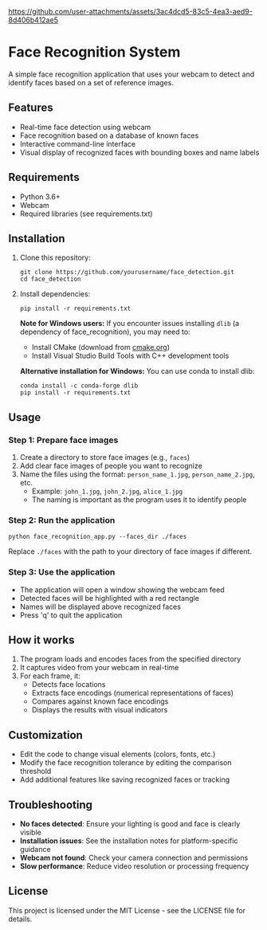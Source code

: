 https://github.com/user-attachments/assets/3ac4dcd5-83c5-4ea3-aed9-8d406b412ae5

# Face Recognition System

A simple face recognition application that uses your webcam to detect and identify faces based on a set of reference images.

## Features

- Real-time face detection using webcam
- Face recognition based on a database of known faces
- Interactive command-line interface
- Visual display of recognized faces with bounding boxes and name labels

## Requirements

- Python 3.6+
- Webcam
- Required libraries (see requirements.txt)

## Installation

1. Clone this repository:
   ```
   git clone https://github.com/yourusername/face_detection.git
   cd face_detection
   ```

2. Install dependencies:
   ```
   pip install -r requirements.txt
   ```

   **Note for Windows users:** 
   If you encounter issues installing `dlib` (a dependency of face_recognition), you may need to:
   - Install CMake (download from [cmake.org](https://cmake.org/download/))
   - Install Visual Studio Build Tools with C++ development tools

   **Alternative installation for Windows:**
   You can use conda to install dlib:
   ```
   conda install -c conda-forge dlib
   pip install -r requirements.txt
   ```

## Usage

### Step 1: Prepare face images

1. Create a directory to store face images (e.g., `faces`)
2. Add clear face images of people you want to recognize
3. Name the files using the format: `person_name_1.jpg`, `person_name_2.jpg`, etc.
   - Example: `john_1.jpg`, `john_2.jpg`, `alice_1.jpg`
   - The naming is important as the program uses it to identify people

### Step 2: Run the application

```
python face_recognition_app.py --faces_dir ./faces
```

Replace `./faces` with the path to your directory of face images if different.

### Step 3: Use the application

- The application will open a window showing the webcam feed
- Detected faces will be highlighted with a red rectangle
- Names will be displayed above recognized faces
- Press 'q' to quit the application

## How it works

1. The program loads and encodes faces from the specified directory
2. It captures video from your webcam in real-time
3. For each frame, it:
   - Detects face locations
   - Extracts face encodings (numerical representations of faces)
   - Compares against known face encodings
   - Displays the results with visual indicators

## Customization

- Edit the code to change visual elements (colors, fonts, etc.)
- Modify the face recognition tolerance by editing the comparison threshold
- Add additional features like saving recognized faces or tracking

## Troubleshooting

- **No faces detected**: Ensure your lighting is good and face is clearly visible
- **Installation issues**: See the installation notes for platform-specific guidance
- **Webcam not found**: Check your camera connection and permissions
- **Slow performance**: Reduce video resolution or processing frequency

## License

This project is licensed under the MIT License - see the LICENSE file for details. 

